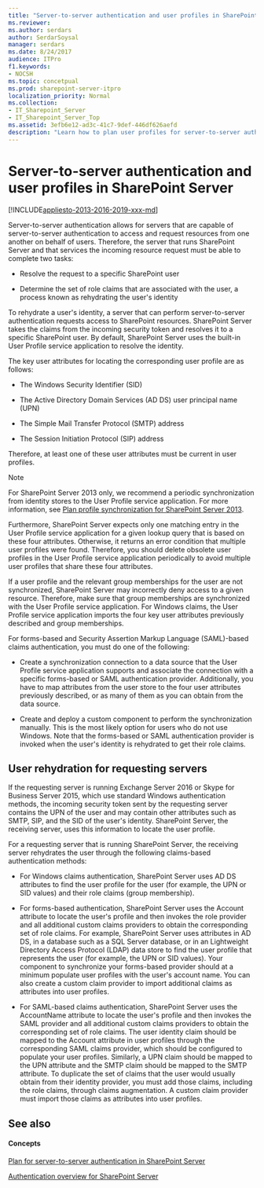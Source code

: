 ```yaml
---
title: "Server-to-server authentication and user profiles in SharePoint Server"
ms.reviewer: 
ms.author: serdars
author: SerdarSoysal
manager: serdars
ms.date: 8/24/2017
audience: ITPro
f1.keywords:
- NOCSH
ms.topic: concetpual
ms.prod: sharepoint-server-itpro
localization_priority: Normal
ms.collection:
- IT_Sharepoint_Server
- IT_Sharepoint_Server_Top
ms.assetid: 3efb6e12-ad3c-41c7-9def-446df626aefd
description: "Learn how to plan user profiles for server-to-server authentication in SharePoint Server."
---
```


# Server-to-server authentication and user profiles in SharePoint Server

[!INCLUDE[appliesto-2013-2016-2019-xxx-md](../includes/appliesto-2013-2016-2019-xxx-md.md)] 
  
Server-to-server authentication allows for servers that are capable of server-to-server authentication to access and request resources from one another on behalf of users. Therefore, the server that runs SharePoint Server and that services the incoming resource request must be able to complete two tasks: 
  
- Resolve the request to a specific SharePoint user
    
- Determine the set of role claims that are associated with the user, a process known as rehydrating the user's identity 
    
To rehydrate a user's identity, a server that can perform server-to-server authentication requests access to SharePoint resources. SharePoint Server takes the claims from the incoming security token and resolves it to a specific SharePoint user. By default, SharePoint Server uses the built-in User Profile service application to resolve the identity.
  
The key user attributes for locating the corresponding user profile are as follows:
  
- The Windows Security Identifier (SID)
    
- The Active Directory Domain Services (AD DS) user principal name (UPN)
    
- The Simple Mail Transfer Protocol (SMTP) address
    
- The Session Initiation Protocol (SIP) address
    
Therefore, at least one of these user attributes must be current in user profiles. 
  
> [!NOTE]
> For SharePoint Server 2013 only, we recommend a periodic synchronization from identity stores to the User Profile service application. For more information, see [Plan profile synchronization for SharePoint Server 2013](../administration/plan-profile-synchronization-for-sharepoint-server-2013.md). 
  
Furthermore, SharePoint Server expects only one matching entry in the User Profile service application for a given lookup query that is based on these four attributes. Otherwise, it returns an error condition that multiple user profiles were found. Therefore, you should delete obsolete user profiles in the User Profile service application periodically to avoid multiple user profiles that share these four attributes.
  
If a user profile and the relevant group memberships for the user are not synchronized, SharePoint Server may incorrectly deny access to a given resource. Therefore, make sure that group memberships are synchronized with the User Profile service application. For Windows claims, the User Profile service application imports the four key user attributes previously described and group memberships. 
  
For forms-based and Security Assertion Markup Language (SAML)-based claims authentication, you must do one of the following:
  
- Create a synchronization connection to a data source that the User Profile service application supports and associate the connection with a specific forms-based or SAML authentication provider. Additionally, you have to map attributes from the user store to the four user attributes previously described, or as many of them as you can obtain from the data source.
    
- Create and deploy a custom component to perform the synchronization manually. This is the most likely option for users who do not use Windows. Note that the forms-based or SAML authentication provider is invoked when the user's identity is rehydrated to get their role claims.
    
## User rehydration for requesting servers

If the requesting server is running Exchange Server 2016 or Skype for Business Server 2015, which use standard Windows authentication methods, the incoming security token sent by the requesting server contains the UPN of the user and may contain other attributes such as SMTP, SIP, and the SID of the user's identity. SharePoint Server, the receiving server, uses this information to locate the user profile.
  
For a requesting server that is running SharePoint Server, the receiving server rehydrates the user through the following claims-based authentication methods:
  
- For Windows claims authentication, SharePoint Server uses AD DS attributes to find the user profile for the user (for example, the UPN or SID values) and their role claims (group membership).
    
- For forms-based authentication, SharePoint Server uses the Account attribute to locate the user's profile and then invokes the role provider and all additional custom claims providers to obtain the corresponding set of role claims. For example, SharePoint Server uses attributes in AD DS, in a database such as a SQL Server database, or in an Lightweight Directory Access Protocol (LDAP) data store to find the user profile that represents the user (for example, the UPN or SID values). Your component to synchronize your forms-based provider should at a minimum populate user profiles with the user's account name. You can also create a custom claim provider to import additional claims as attributes into user profiles.
    
- For SAML-based claims authentication, SharePoint Server uses the AccountName attribute to locate the user's profile and then invokes the SAML provider and all additional custom claims providers to obtain the corresponding set of role claims. The user identity claim should be mapped to the Account attribute in user profiles through the corresponding SAML claims provider, which should be configured to populate your user profiles. Similarly, a UPN claim should be mapped to the UPN attribute and the SMTP claim should be mapped to the SMTP attribute. To duplicate the set of claims that the user would usually obtain from their identity provider, you must add those claims, including the role claims, through claims augmentation. A custom claim provider must import those claims as attributes into user profiles.
    
## See also

#### Concepts

[Plan for server-to-server authentication in SharePoint Server](plan-server-to-server-authentication.md)
  
[Authentication overview for SharePoint Server](authentication-overview.md)


